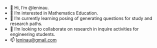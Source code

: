 - 👋 Hi, I’m @leninau.
- 👀 I’m interested in Mathematics Education.
- 🌱 I’m currently learning posing of generating questions for study and research paths.
- 💞️ I’m looking to collaborate on research in inquire activities for engineering students.
- 📫 leninau@gmail.com

<!---
leninau/leninau is a ✨ special ✨ repository because its `README.md` (this file) appears on your GitHub profile.
You can click the Preview link to take a look at your changes.
--->
